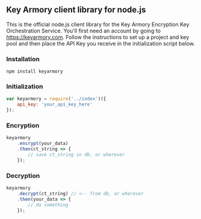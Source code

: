 ## Key Armory client library for node.js

This is the official node.js client library for the Key Armory Encryption Key Orchestration Service. You'll first need an account by going to https://keyarmory.com. Follow the instructions to set up a project and key pool and then place the API Key you receive in the initialization script below.

### Installation
```
npm install keyarmory
```

### Initialization
```js
var keyarmory = require('../index')({
    api_key: 'your_api_key_here'
});
```

### Encryption
```js
keyarmory
    .encrypt(your_data)
    .then(ct_string => {
        // save ct_string in db, or wherever
    });
```

### Decryption
```js
keyarmory
    .decrypt(ct_string) // <-- from db, or wherever
    .then(your_data => {
        // do something
    });
```
